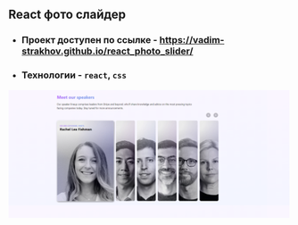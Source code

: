 ## React фото слайдер

 - ### Проект доступен по ссылке - https://vadim-strakhov.github.io/react_photo_slider/
 - ### Технологии - `react`, `css`

![React Фото Слайдер](react_photo_slider.png)

